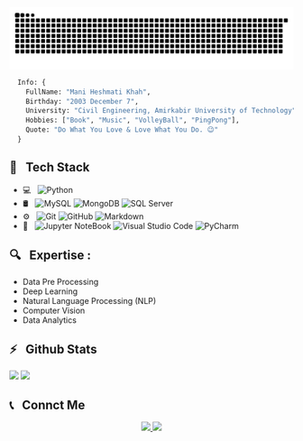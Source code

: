 <img align="center" src="https://raw.githubusercontent.com/imrrobat/imrrobat/d1b244e170d2b75fdda3efd499eaaf163f7a617c/images/github-contribution-grid-snake.svg" />


```python
  Info: {
    FullName: "Mani Heshmati Khah",
    Birthday: "2003 December 7",
    University: "Civil Engineering, Amirkabir University of Technology",
    Hobbies: ["Book", "Music", "VolleyBall", "PingPong"],
    Quote: "Do What You Love & Love What You Do. 😉"
  }
```
<h2>🔧 &nbsp; Tech Stack</h2>

- 💻 &nbsp;
  ![Python](https://img.shields.io/badge/-Python-333333?style=flat&logo=python)
- 🛢 &nbsp;
  ![MySQL](https://img.shields.io/badge/-MySQL-333333?style=flat&logo=mysql)
  ![MongoDB](https://img.shields.io/badge/-MongoDB-333333?style=flat&logo=mongodb)
  ![SQL Server](https://img.shields.io/badge/-SQL%20Server-333333?style=flat)
- ⚙️ &nbsp;
  ![Git](https://img.shields.io/badge/-Git-333333?style=flat&logo=git)
  ![GitHub](https://img.shields.io/badge/-GitHub-333333?style=flat&logo=github)
  ![Markdown](https://img.shields.io/badge/-Markdown-333333?style=flat&logo=markdown)
- 🔧 &nbsp;
  ![Jupyter NoteBook](https://img.shields.io/badge/-Jupyter%20NoteBook-333333?style=flat&logo=jupyter)
  ![Visual Studio Code](https://img.shields.io/badge/-Visual%20Studio%20Code-333333?style=flat&logo=visual-studio-code&logoColor=007ACC)
  ![PyCharm](https://img.shields.io/badge/-PyCharm-333333?style=flat&logo=pyCharm)

<h2>🔍 &nbsp; Expertise :</h2>

- Data Pre Processing
- Deep Learning
- Natural Language Processing (NLP)
- Computer Vision
- Data Analytics

<h2>⚡️ &nbsp; Github Stats</h2>

<a>
  <img src="https://github-readme-stats.vercel.app/api?username=MoosioMani&show_icons=true&theme=dracula" />
  <img src="https://github-readme-stats.vercel.app/api/top-langs/?username=MoosioMani" />
</a>

<h2>📞 &nbsp; Connct Me </h2>

<p align="center">
  <a href="https://instagram.com/moosio_mani/">
    <img src="https://img.shields.io/badge/Instagram-@moosio_mani-red?style=flat&logo=instagram" />
  </a>
  <a href="https://t.me/moosio_mani/">
    <img src="https://img.shields.io/badge/Telegram-@moosio_mani-blue?style=flat&logo=telegram" />
  </a>
</p>
